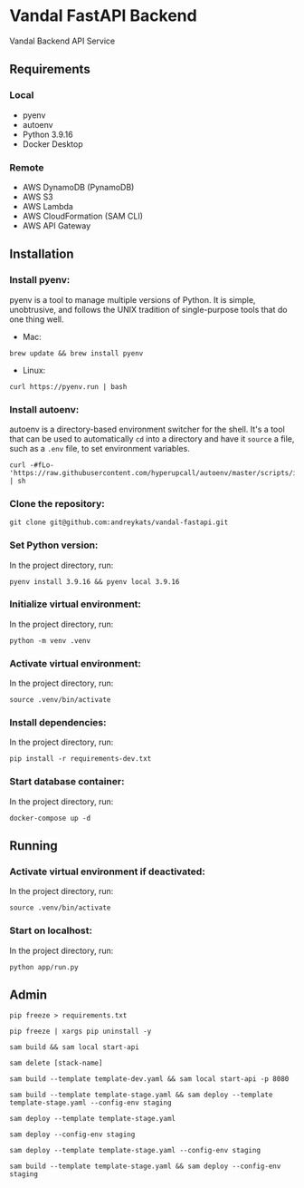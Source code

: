 # Vandal FastAPI Backend
Vandal Backend API Service

## Requirements
### Local
* pyenv
* autoenv
* Python 3.9.16
* Docker Desktop

### Remote
* AWS DynamoDB (PynamoDB)
* AWS S3
* AWS Lambda
* AWS CloudFormation (SAM CLI)
* AWS API Gateway


## Installation

### Install pyenv:

pyenv is a tool to manage multiple versions of Python. It is simple, unobtrusive, and follows the UNIX tradition of single-purpose tools that do one thing well.
* Mac:
```
brew update && brew install pyenv
```
* Linux:
```
curl https://pyenv.run | bash
```

### Install autoenv:
autoenv is a directory-based environment switcher for the shell. It's a tool that can be used to automatically `cd` into a directory and have it `source` a file, such as a `.env` file, to set environment variables.
```
curl -#fLo- 'https://raw.githubusercontent.com/hyperupcall/autoenv/master/scripts/install.sh' | sh
```

### Clone the repository:

```
git clone git@github.com:andreykats/vandal-fastapi.git
```


### Set Python version:
In the project directory, run:

```
pyenv install 3.9.16 && pyenv local 3.9.16
```

### Initialize virtual environment:
In the project directory, run:

```
python -m venv .venv
```

### Activate virtual environment:
In the project directory, run:

```
source .venv/bin/activate
```

### Install dependencies:

In the project directory, run:

```
pip install -r requirements-dev.txt
```

### Start database container:
In the project directory, run:

```
docker-compose up -d
```

## Running

### Activate virtual environment if deactivated:
In the project directory, run:

```
source .venv/bin/activate
```


### Start on localhost:
In the project directory, run:
```
python app/run.py
```

## Admin
```
pip freeze > requirements.txt

pip freeze | xargs pip uninstall -y

sam build && sam local start-api

sam delete [stack-name]

sam build --template template-dev.yaml && sam local start-api -p 8080

sam build --template template-stage.yaml && sam deploy --template template-stage.yaml --config-env staging

sam deploy --template template-stage.yaml

sam deploy --config-env staging

sam deploy --template template-stage.yaml --config-env staging

sam build --template template-stage.yaml && sam deploy --config-env staging

```